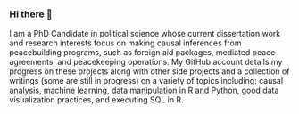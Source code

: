 ### Hi there 👋

I am a PhD Candidate in political science whose current dissertation work and research interests focus on making causal inferences from peacebuilding programs, such as foreign aid packages, mediated peace agreements, and peacekeeping operations. My GitHub account details my progress on these projects along with other side projects and a collection of writings (some are still in progress) on a variety of topics including: causal analysis, machine learning, data manipulation in R and Python, good data visualization practices, and executing SQL in R.

<!--
**Brian-Lookabaugh/Brian-Lookabaugh** is a ✨ _special_ ✨ repository because its `README.md` (this file) appears on your GitHub profile.

Here are some ideas to get you started:

- 🔭 I’m currently working on ...
- 🌱 I’m currently learning ...
- 👯 I’m looking to collaborate on ...
- 🤔 I’m looking for help with ...
- 💬 Ask me about ...
- 📫 How to reach me: ...
- 😄 Pronouns: ...
- ⚡ Fun fact: ...
-->
